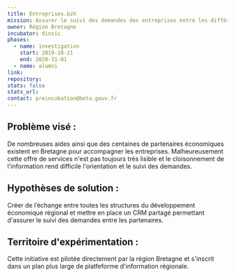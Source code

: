 ```yaml
---
title: Entreprises.bzh
mission: Assurer le suivi des demandes des entreprises entre les différents partenaires économiques régionaux
owner: Région Bretagne
incubator: dinsic 
phases:
  - name: investigation
    start: 2019-10-21
    end: 2020-31-01
  - name: alumni
link:
repository: 
stats: false 
stats_url: 
contact: preincubation@beta.gouv.fr
---
```


## Problème visé :
De nombreuses aides ainsi que des centaines de partenaires économiques existent en Bretagne pour accompagner les entreprises.
Malheureusement cette offre de services n'est pas toujours très lisible et le cloisonnement de l'information rend difficile l'orientation et le suivi des demandes.

## Hypothèses de solution : 
Créer de l’échange entre toutes les structures du développement économique régional et mettre en place un CRM partagé permettant d'assurer le suivi des demandes entre les partenaires.

## Territoire d'expérimentation : 
Cette initiative est pilotée directement par la région Bretagne et s'inscrit dans un plan plus large de platfeforme d'information régionale.
